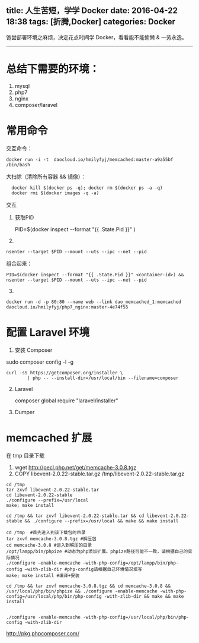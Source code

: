 title: 人生苦短，学学 Docker
date: 2016-04-22 18:38
tags: [折腾,Docker]
categories: Docker
---

饱尝部署环境之麻烦，决定花点时间学 Docker，看看能不能偷懒 & 一劳永逸。

<!-- more -->

---

# 总结下需要的环境：

1. mysql
2. php7
3. nginx
4. composer/laravel

# 常用命令

交互命令：

    docker run -i -t  daocloud.io/hmilyfyj/memcached:master-a9a55bf  /bin/bash
    
大扫除（清除所有容器 && 镜像）：

      docker kill $(docker ps -q); docker rm $(docker ps -a -q)
      docker rmi $(docker images -q -a) 
      
交互

1. 获取PID

    PID=$(docker inspect --format "{{ .State.Pid }}" <container-id>)

2.

    nsenter --target $PID --mount --uts --ipc --net --pid
    
组合起来：

    PID=$(docker inspect --format "{{ .State.Pid }}" <container-id>) && nsenter --target $PID --mount --uts --ipc --net --pid
    
3.

    docker run -d -p 80:80 --name web --link dao_memcached_1:memcached  daocloud.io/hmilyfyj/php7_nginx:master-4e74f55
    
    
    

# 配置 Laravel 环境

1. 安装 Composer

sudo composer config -l -g

```shell
curl -sS https://getcomposer.org/installer \
        | php -- --install-dir=/usr/local/bin --filename=composer
```

2. Laravel

    composer global require "laravel/installer"

3. Dumper


# memcached 扩展

在 tmp 目录下载
1. wget http://pecl.php.net/get/memcache-3.0.8.tgz
2. COPY libevent-2.0.22-stable.tar.gz /tmp/libevent-2.0.22-stable.tar.gz

```Shell
cd /tmp
tar zxvf libevent-2.0.22-stable.tar
cd libevent-2.0.22-stable
./configure --prefix=/usr/local
make; make install

cd /tmp && tar zxvf libevent-2.0.22-stable.tar && cd libevent-2.0.22-stable && ./configure --prefix=/usr/local && make && make install
```


```Shell
cd /tmp  #首先进入到该下载包的目录
tar zxvf memcache-3.0.8.tgz #解压包
cd memcache-3.0.8 #进入到解压的目录
/opt/lampp/bin/phpize #动态为php添加扩展。phpize路径可能不一致，请根据自己的实际情况
./configure –enable-memcache –with-php-config=/opt/lampp/bin/php-config –with-zlib-dir #php-config请根据自己环境情况填写
make; make install #编译+安装

cd /tmp && tar zxvf memcache-3.0.8.tgz && cd memcache-3.0.8 && /usr/local/php/bin/phpize && ./configure -enable-memcache -with-php-config=/usr/local/php/bin/php-config -with-zlib-dir && make && make install


./configure -enable-memcache -with-php-config=/usr/local/php/bin/php-config -with-zlib-dir
```

http://pkg.phpcomposer.com/
